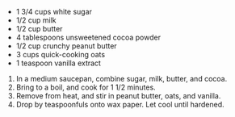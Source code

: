 - 1 3/4 cups white sugar
- 1/2 cup milk
- 1/2 cup butter
- 4 tablespoons unsweetened cocoa powder
- 1/2 cup crunchy peanut butter
- 3 cups quick-cooking oats
- 1 teaspoon vanilla extract

1. In a medium saucepan, combine sugar, milk, butter, and cocoa.
1. Bring to a boil, and cook for 1 1/2 minutes.
1. Remove from heat, and stir in peanut butter, oats, and vanilla.
1. Drop by teaspoonfuls onto wax paper. Let cool until hardened.
